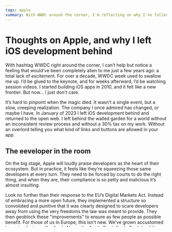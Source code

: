 ```yaml
---
tags: apple
summary: With WWDC around the corner, I'm reflecting on why I've fallen out of love with Apple. After more than a decade of iOS development, the company's anti-developer stance, Swift's growing complexity, and the eroding software quality led me back to the open web.
---
```


# Thoughts on Apple, and why I left iOS development behind
With hashtag WWDC right around the corner, I can’t help but notice a feeling that would’ve been completely alien to me just a few years ago: a total lack of excitement. For over a decade, WWDC week used to swallow me up. I’d be glued to the keynote, and for weeks afterward, I’d be watching session videos. I started building iOS apps in 2010, and it felt like a new frontier. But now... I just don't care.

It’s hard to pinpoint when the magic died. It wasn’t a single event, but a slow, creeping realization. The company I once admired has changed, or maybe I have. In January of 2023 I left iOS development behind and returned to the open web. I left behind the walled garden for a world without an inconsistent review process and without a 30% tax on my work. Without an overlord telling you what kind of links and buttons are allowed in your app.

## The eeveloper in the room
On the big stage, Apple will loudly praise developers as the heart of their ecosystem. But in practice, it feels like they’re squeezing those same developers at every turn. They need to be forced by courts to do the right thing, and when they are, their compliance is so petty and malicious it’s almost insulting.

Look no further than their response to the EU’s Digital Markets Act. Instead of embracing a more open future, they implemented a structure so convoluted and punitive that it was clearly designed to scare developers away from using the very freedoms the law was meant to provide. They then geoblock these "improvements" to ensure as few people as possible benefit. For those of us in Europe, this isn't new. We've grown accustomed to seeing features like Apple News, the Apple Card, Apple Cash (and the related Tap To Cash), and iPhone Mirroring announced with great fanfare, only to find them perpetually unavailable. We are an afterthought.

For developers there's also a constant, lingering fear of being “Sherlocked”; the phenomenon where you build a beloved and successful app, only for Apple to copy its core functions into the next OS update, effectively killing your business. It turns the App Store from a marketplace into a minefield, where your success can be the very trigger for your extinction.

## Swift's growing pains
This developer-hostile attitude *might* have been tolerable if the tools remained a joy to use. And for a long time, they were. I used to absolutely love Swift. I jumped in around Swift 3, and it felt like a revelation. A clean, safe, and expressive leap forward from Objective-C. Gone were the verbose brackets and header files; in their place were optionals, powerful enums, and value types that made reasoning about code a breeze. The language was opinionated in a way that guided you toward better, safer patterns. It sparked joy.

But over the years, that initial simplicity and focus have been buried under layers of ever-increasing complexity. It feels like the language sprinted from a practical tool for building apps to a highly academic exercise in language theory.

The turning point for me began around Swift 5.5. The introduction of `async`/`await` was a welcome and long-overdue addition, simplifying asynchronous code. But it didn't come alone. It brought with it the actor model, Structured Concurrency, and a whole new set of rules to memorize. Suddenly, simple background tasks required wrestling with a complex system.

Then came the real friction: `@Sendable` and the strict data-race protections. While noble in their goal, in practice they often lead to a demoralizing battle with the compiler. You spend less time building features and more time trying to appease the type checker, deciphering alien error messages about a type not conforming to Sendable. The language that once felt like a helpful partner now felt like a pedantic adversary. 

This trend continued. Features like property wrappers and result builders, while powerful, added layers of "magic" that obscured what was actually happening. And the recent introduction of macros feels like the final departure from Swift's original promise of clarity. The code on the screen is no longer the code that runs; it’s a template for generating other code, demanding a whole new level of mental gymnastics to debug and maintain.

Each new feature added power, yes, but at the cost of immense cognitive overhead. The language that once empowered the solo developer now feels tailored to large, specialized teams who can afford to have experts in its arcane corners. The joy was gone, replaced by burnout.

I still haven’t updated [Saga](https://github.com/loopwerk/Saga), my static site generator written in Swift, to use Swift 6. I just can’t be bothered, to be honest.

## It just... doesn't work as well
At the same time, the fundamental promise of the Apple ecosystem - that "it just works" - has been steadily eroding. The software quality isn't what it used to be. Filing bug reports into the black hole that is the Feedback Assistant still feels like a demoralizing and useless ritual. Tickets are left open without any form of reaction, or closed as duplicate, with absolutely no way of seeing the status of that other ticket. Or even worse: you’re asked to double check if the bug is still a bug with every new OS version. Like, do your own work!

Their recent forays into new territory have been equally uninspiring. The AI efforts feel misguided and years behind the competition. And the only major new product category in a decade, the Vision Pro, is a marvel of engineering that is effectively dead on arrival for most people due to its insane price tag.

## The golden cage
Just last week I sold my Apple Watch, because I got so incredibly bored with being stuck with the same few watch faces. It’s truly insane to me how developers are still not able to create third party watch faces, and I don’t understand how it’s in Apple’s best interest. I bought an old-fashioned mechanical watch instead. I would’ve liked to buy another smart watch, but of course Apple makes it impossible for non-Apple watches to compete on features. They lock everything down, for example only with the Apple Watch can you reply to messages or act on other notifications.

This gatekeeping extends even to the web itself. For over a decade, Apple mandated that every single web browser on iOS (Chrome, Firefox, Edge) wasn't a real browser. It was just a different user interface built on top of Apple's own Safari engine, WebKit. This gave users the illusion of choice while ensuring Apple maintained absolute control over web standards on its platform, stifling innovation and holding back what developers could build. Only now, under legal pressure from regulators like the EU, are they reluctantly allowing true browser competition. It's another clear example of Apple only loosening its grip when forced, never for the benefit of users or the open ecosystem.

Or what about the iMessage lock-in? By refusing to adopt modern, open messaging standards and instead stigmatizing non-iPhones with “green bubbles”, Apple actively degrades the experience of communicating with friends and family who dare to live outside their walls. It's a calculated strategy to leverage social pressure for profit, a perfect metaphor for their entire ecosystem.

And the control doesn't stop at software. With their war on repair, using serialized parts that only they can authenticate, Apple has tried to redefine the very concept of ownership. The device you paid a premium for is never truly yours to fix or modify. It’s another wall in the garden, designed to lock you into their expensive services and push you towards the next upgrade cycle rather than a simple, sustainable repair.

## So, I left.
The Apple I fell in love with was an innovator that put the user and developer experience first. It was the scrappy underdog championing the user and the user experience above all else. The Apple of today feels out of touch, greedy, and constantly on the defensive.

So, I went back to Python and Django, back to the open web. I picked up TypeScript and SvelteKit. The contrast is stark. Here, the tools are open, the community is collaborative, and the platform doesn't demand a cut of my revenue for the privilege of existing. I can ship an update without asking the overlords for permission and waiting a week. And most important of all: I’m having fun again! Things are simpler to build, and they can be accessed by anyone in the world, on any device.

I don't know what will be announced at this year's WWDC, but I know it’ll be presented with the usual polish and fanfare. For me, though, the trust is gone. Apple is a company that desperately needs a revolution from within. Until then, I’ll be happily building on the outside.